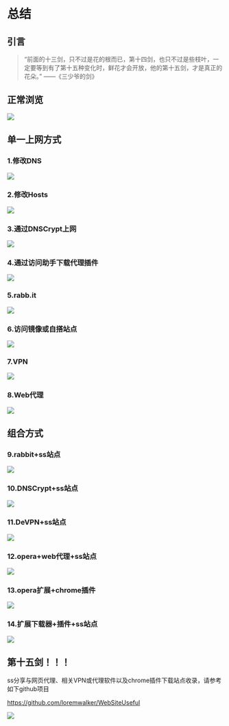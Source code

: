 # 总结

## 引言

> “前面的十三剑，只不过是花的根而已，第十四剑，也只不过是些枝叶，一定要等到有了第十五种变化时，鲜花才会开放，他的第十五剑，才是真正的花朵。” ——《三少爷的剑》



## 正常浏览

![](https://raw.githubusercontent.com/loremwalker/fq-book/master/.gitbook/assets/2018-04-30_203341.png)



## 单一上网方式

### 1.修改DNS

![](https://raw.githubusercontent.com/loremwalker/fq-book/master/.gitbook/assets/2018-04-30_210757.png)

### 2.修改Hosts

![](https://raw.githubusercontent.com/loremwalker/fq-book/master/.gitbook/assets/2018-04-30_210942.png)

### 3.通过DNSCrypt上网

![](https://raw.githubusercontent.com/loremwalker/fq-book/master/.gitbook/assets/2018-04-30_210427.png)

### 4.通过访问助手下载代理插件

![](https://raw.githubusercontent.com/loremwalker/fq-book/master/.gitbook/assets/2018-04-30_210301.png)

### 5.rabb.it

![](https://raw.githubusercontent.com/loremwalker/fq-book/master/.gitbook/assets/2018-04-30_211751.png)

### 6.访问镜像或自搭站点

![](https://raw.githubusercontent.com/loremwalker/fq-book/master/.gitbook/assets/2018-04-30_213131.png)

### 7.VPN

![](https://raw.githubusercontent.com/loremwalker/fq-book/master/.gitbook/assets/2018-04-30_214341.png)

### 8.Web代理

![](https://raw.githubusercontent.com/loremwalker/fq-book/master/.gitbook/assets/2018-04-30_221721.png)

## 组合方式

### 9.rabbit+ss站点

![](https://raw.githubusercontent.com/loremwalker/fq-book/master/.gitbook/assets/2018-05-01_003252.png)

### 10.DNSCrypt+ss站点

![](https://raw.githubusercontent.com/loremwalker/fq-book/master/.gitbook/assets/2018-05-01_003745.png)

### 11.DeVPN+ss站点

![](https://raw.githubusercontent.com/loremwalker/fq-book/master/.gitbook/assets/2018-05-01_014842.png)

### 12.opera+web代理+ss站点

![](https://raw.githubusercontent.com/loremwalker/fq-book/master/.gitbook/assets/2018-05-01_025214.png)

### 13.opera扩展+chrome插件

![](https://raw.githubusercontent.com/loremwalker/fq-book/master/.gitbook/assets/2018-05-01_215217.png)

### 14.扩展下载器+插件+ss站点

![](https://raw.githubusercontent.com/loremwalker/fq-book/master/.gitbook/assets/2018-05-01_214351.png)

## 第十五剑！！！

ss分享与网页代理、相关VPN或代理软件以及chrome插件下载站点收录，请参考如下github项目

 https://github.com/loremwalker/WebSiteUseful

![](https://raw.githubusercontent.com/loremwalker/fq-book-backup/master/.gitbook/assets/2018-05-02_212043.png)


